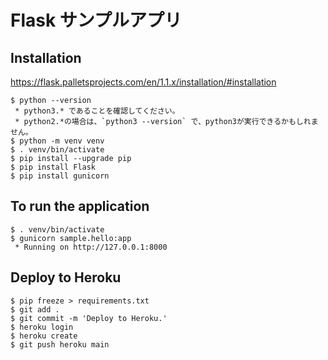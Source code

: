 # Flask サンプルアプリ

## Installation

https://flask.palletsprojects.com/en/1.1.x/installation/#installation

```
$ python --version
 * python3.* であることを確認してください。
 * python2.*の場合は、`python3 --version` で、python3が実行できるかもしれません。
$ python -m venv venv
$ . venv/bin/activate
$ pip install --upgrade pip
$ pip install Flask
$ pip install gunicorn
```

## To run the application

```
$ . venv/bin/activate
$ gunicorn sample.hello:app
 * Running on http://127.0.0.1:8000
```

## Deploy to Heroku

```
$ pip freeze > requirements.txt
$ git add .
$ git commit -m 'Deploy to Heroku.'
$ heroku login
$ heroku create
$ git push heroku main
```
